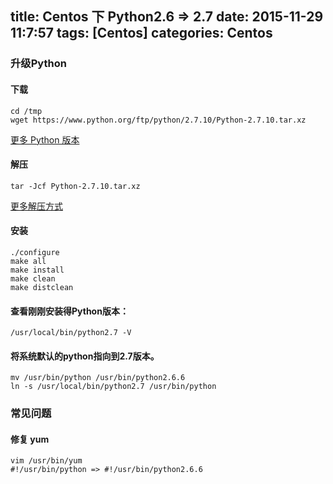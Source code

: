 title: Centos 下 Python2.6 => 2.7
date: 2015-11-29 11:7:57
tags: [Centos]
categories: Centos
---

### 升级Python

#### 下载

    cd /tmp
    wget https://www.python.org/ftp/python/2.7.10/Python-2.7.10.tar.xz

[更多 Python 版本][1]

#### 解压
    tar -Jcf Python-2.7.10.tar.xz

[更多解压方式][2]

<!--more-->

#### 安装
    ./configure
    make all
    make install
    make clean
    make distclean

#### 查看刚刚安装得Python版本：
    /usr/local/bin/python2.7 -V


#### 将系统默认的python指向到2.7版本。

    mv /usr/bin/python /usr/bin/python2.6.6
    ln -s /usr/local/bin/python2.7 /usr/bin/python

### 常见问题

#### 修复 yum
    vim /usr/bin/yum
    #!/usr/bin/python => #!/usr/bin/python2.6.6

  [1]: https://www.python.org/downloads/release/python-2710/
  [2]: https://teddysun.com/294.html
